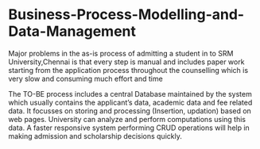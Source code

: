 # Business-Process-Modelling-and-Data-Management
Major problems in the as-is process of admitting a student in to SRM University,Chennai is that 
every step is manual and includes paper work starting from the application process throughout the 
counselling which is very slow and consuming much effort and time

The TO-BE process includes a central Database maintained by the system which usually contains the applicant’s data, 
academic data and fee related data. It focusses on storing and processing (Insertion, updation) based on web pages. 
University can analyze and perform computations using this data. A faster responsive system performing CRUD operations 
will help in making admission and scholarship decisions quickly.
